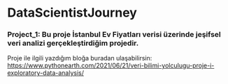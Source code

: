 # DataScientistJourney
### Project_1: Bu proje İstanbul Ev Fiyatları verisi üzerinde jeşifsel veri analizi gerçekleştirdiğim projedir.
Proje ile ilgili  yazdığım bloğa buradan ulaşabilirsin: https://www.pythonearth.com/2021/06/21/veri-bilimi-yolculugu-proje-i-exploratory-data-analysis/
